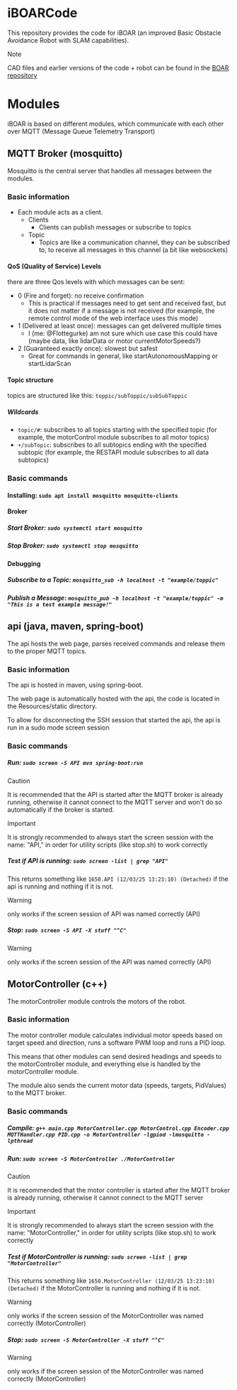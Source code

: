 # iBOARCode
This repository provides the code for iBOAR (an improved Basic Obstacle Avoidance Robot with SLAM capabilities).
> [!NOTE]
> CAD files and earlier versions of the code + robot can be found in the [BOAR repository](https://github.com/The-Bug-Bashers/BOAR)

# Modules
iBOAR is based on different modules, which communicate with each other over MQTT (Message Queue Telemetry Transport)
## MQTT Broker (mosquitto)
Mosquitto is the central server that handles all messages between the modules.
### Basic information
- Each module acts as a client.
  - Clients
    - Clients can publish messages or subscribe to topics
  - Topic
    - Topics are like a communication channel, they can be subscribed to, to receive all messages in this channel (a bit like websockets)

#### QoS (Quality of Service) Levels
there are three Qos levels with which messages can be sent:

- 0 (Fire and forget): no receive confirmation
  - This is practical if messages need to get sent and received fast, but it does not matter if a message is not received (for example, the remote control mode of the web interface uses this mode)
- 1 (Delivered at least once): messages can get delivered multiple times
  - I (me: @Flottegurke) am not sure which use case this could have (maybe data, like lidarData or motor currentMotorSpeeds?)
- 2 (Guaranteed exactly once): slowest but safest
  - Great for commands in general, like startAutonomousMapping or startLidarScan
 
#### Topic structure
topics are structured like this: `toppic/subToppic/subSubToppic`

##### Wildcards
- `topic/#`: subscribes to all topics starting with the specified topic (for example, the motorControl module subscribes to all motor topics)
- `+/subTopic`: subscribes to all subtopics ending with the specified subtopic (for example, the RESTAPI module subscribes to all data subtopics)


### Basic commands
#### Installing: `sudo apt install mosquitto mosquitto-clients`

#### Broker
##### Start Broker: `sudo systemctl start mosquitto`

##### Stop Broker: `sudo systemctl stop mosquitto`

#### Debugging
##### Subscribe to a Topic: `mosquitto_sub -h localhost -t "example/toppic"`

##### Publish a Message: `mosquitto_pub -h localhost -t "example/toppic" -m "This is a test example message!"`


## api (java, maven, spring-boot)
The api hosts the web page, parses received commands and release them to the proper MQTT topics.

### Basic information
The api is hosted in maven, using spring-boot.

The web page is automatically hosted with the api, the code is located in the Resources/static directory.

To allow for disconnecting the SSH session that started the api, the api is run in a sudo mode screen session 

###  Basic commands
##### Run: `sudo screen -S API mvn spring-boot:run`

> [!CAUTION]
> It is recommended that the API is started after the MQTT broker is already running,
> otherwise it cannot connect to the MQTT server and won't do so automatically if the broker is started. 

> [!IMPORTANT]
> It is strongly recommended to always start the screen session with the name: "API,"
> in order for utility scripts (like stop.sh) to work correctly

##### Test if API is running: `sudo screen -list | grep "API"`
This returns something like 
`1650.API (12/03/25 13:23:10) (Detached)` if the api is running and nothing if it is not.
> [!WARNING]
> only works if the screen session of API was named correctly (API)

##### Stop: `sudo screen -S API -X stuff "^C"`
> [!WARNING]
> only works if the screen session of the API was named correctly (API)


## MotorController (c++)
The motorController module controls the motors of the robot.

### Basic information
The motor controller module calculates individual motor speeds based on target speed and direction,
runs a software PWM loop and runs a PID loop.

This means that other modules can send desired headings and speeds to the motorController module,
and everything else is handled by the motorController module.

The module also sends the current motor data (speeds, targets, PidValues) to the MQTT broker.

###  Basic commands
##### Compile: `g++ main.cpp MotorController.cpp MotorControl.cpp Encoder.cpp MQTTHandler.cpp PID.cpp -o MotorController -lgpiod -lmosquitto -lpthread`

##### Run: `sudo screen -S MotorController ./MotorController`
> [!CAUTION]
> It is recommended that the motor controller is started after the MQTT broker is already running,
> otherwise it cannot connect to the MQTT server

> [!IMPORTANT]
> It is strongly recommended to always start the screen session with the name: "MotorController,"
> in order for utility scripts (like stop.sh) to work correctly

##### Test if MotorController is running: `sudo screen -list | grep "MotorController"`
This returns something like
`1650.MotorController (12/03/25 13:23:10) (Detached)` if the MotorController is running and nothing if it is not.
> [!WARNING]
> only works if the screen session of the MotorController was named correctly (MotorController)

##### Stop: `sudo screen -S MotorController -X stuff "^C"`
> [!WARNING]
> only works if the screen session of the MotorController was named correctly (MotorController)
